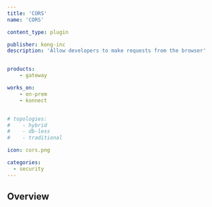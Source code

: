 ```yaml
---
title: 'CORS'
name: 'CORS'

content_type: plugin

publisher: kong-inc
description: 'Allow developers to make requests from the browser'


products:
    - gateway

works_on:
    - on-prem
    - konnect


# topologies:
#    - hybrid
#    - db-less
#    - traditional

icon: cors.png

categories:
  - security
---
```


## Overview
